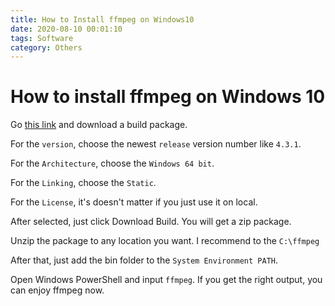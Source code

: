 ```yaml
---
title: How to Install ffmpeg on Windows10
date: 2020-08-10 00:01:10
tags: Software
category: Others
---
```


# How to install ffmpeg on Windows 10

Go [this link](https://ffmpeg.zeranoe.com/builds/) and download a build package.

For the `version`, choose the newest `release` version number like `4.3.1`.

For the `Architecture`, choose the `Windows 64 bit`.

For the `Linking`, choose the `Static`.

For the `License`, it's doesn't matter if you just use it on local.

After selected, just click Download Build. You will get a zip package.

Unzip the package to any location you want. I recommend to the `C:\ffmpeg`

After that, just add the bin folder to the `System Environment PATH`.

Open Windows PowerShell and input `ffmpeg`. If you get the right output, you can enjoy ffmpeg now.

<!-- https://www.youtube.com/watch?v=qjtmgCb8NcE -->
